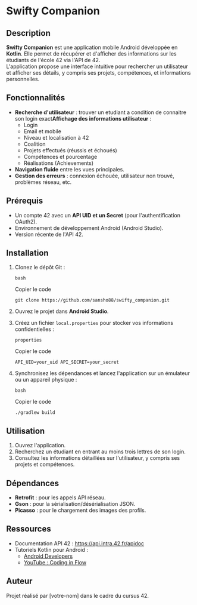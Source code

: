 # Swifty Companion

## Description

**Swifty Companion** est une application mobile Android développée en **Kotlin**. Elle permet de récupérer et d'afficher des informations sur les étudiants de l'école 42 via l'API de 42.\
 L'application propose une interface intuitive pour rechercher un utilisateur et afficher ses détails, y compris ses projets, compétences, et informations personnelles.

## Fonctionnalités

- **Recherche d'utilisateur** : trouver un etudiant a condition de connaitre son login exact**Affichage des informations utilisateur** :
  - Login
  - Email et mobile
  - Niveau et localisation à 42
  - Coalition
  - Projets effectués (réussis et échoués)
  - Compétences et pourcentage
  - Réalisations (Achievements)
- **Navigation fluide** entre les vues principales.
- **Gestion des erreurs** : connexion échouée, utilisateur non trouvé, problèmes réseau, etc.

## Prérequis

- Un compte 42 avec un **API UID et un Secret** (pour l'authentification OAuth2).
- Environnement de développement Android (Android Studio).
- Version récente de l'API 42.

## Installation

1. Clonez le dépôt Git :

   ```
   bash
   ```

   Copier le code

   `git clone https://github.com/sansho88/swifty_companion.git`
2. Ouvrez le projet dans **Android Studio**.
3. Créez un fichier `local.properties` pour stocker vos informations confidentielles :

   ```
   properties
   ```

   Copier le code

   `API_UID=your_uid API_SECRET=your_secret`
4. Synchronisez les dépendances et lancez l'application sur un émulateur ou un appareil physique :

   ```
   bash
   ```

   Copier le code

   `./gradlew build`

## Utilisation

1. Ouvrez l'application.
2. Recherchez un étudiant en entrant au moins trois lettres de son login.
3. Consultez les informations détaillées sur l'utilisateur, y compris ses projets et compétences.

## Dépendances

- **Retrofit** : pour les appels API réseau.
- **Gson** : pour la sérialisation/désérialisation JSON.
- **Picasso** : pour le chargement des images des profils.

## Ressources

- Documentation API 42 : <https://api.intra.42.fr/apidoc>
- Tutoriels Kotlin pour Android :
  - [Android Developers](https://developer.android.com/kotlin)
  - [YouTube : Coding in Flow](https://www.youtube.com/channel/UC_Fh8kvtkVPkeihBs42jGcA)

## Auteur

Projet réalisé par \[votre-nom\] dans le cadre du cursus 42.